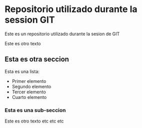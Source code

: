 # Repositorio utilizado durante la session GIT
Este es un repositorio utilizado durante la sesion de GIT

Este es otro texto
## Esta es otra seccion

Esta es una lista:

- Primer elemento
- Segundo elemento
- Tercer elemento
- Cuarto elemento


### Esta es una sub-seccion
Este es otro texto etc etc etc
